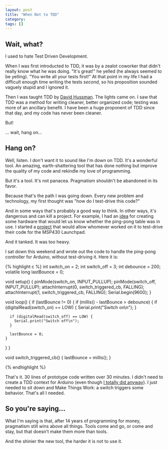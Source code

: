 ```yaml
---
layout: post
title: "When Not to TDD"
category: 
tags: []
---
```


## Wait, what?

I used to hate Test Driven Development.

When I was first introducted to TDD, it was by a zealot coworker that didn't really know what he was doing. "It's great!" he yelled (he always seemed to be yelling). "You write all your tests first!" At that point in my life I had a difficult enough time writing the tests _second_, so his proposition sounded vaguely stupid and I ignored it.

Then I was taught TDD by [David Hussman](https://twitter.com/davidhussman). The lights came on. I saw that TDD was a method for writing cleaner, better organized code; testing was more of an ancillary benefit. I have been a huge proponent of TDD since that day, and my code has never been cleaner.

But!

... wait, hang on...

## Hang on?

Well, listen. I don't want it to sound like I'm down on TDD. It's a wonderful tool. An amazing, earth-shattering tool that has done nothing but improve the quality of my code and rekindle my love of programming.

But it's a tool. It's not panacea. Pragmatism shouldn't be abandoned in its favor.

Because that's the path I was going down. Every new problem and technology, my first thought was "how do I test-drive this code?"

And in some ways that's probably a good way to think. In other ways, it's dangerous and can kill a project. For example, I had an [idea](/2013/09/14/amateur-hardware-hackery/) for creating some hardware that would let us know whether the ping-pong table was in use. I started a [project](https://github.com/sep/ping-pong-platform) that would allow whomever worked on it to test-drive their code for the MSP430 Launchpad.

And it tanked. It was too heavy.

I sat down this weekend and wrote out the code to handle the ping-pong controller for Arduino, without test-driving it. Here it is:

{% highlight c %}
int switch_on = 2;
int switch_off = 3;
int debounce = 200;
volatile long lastBounce = 0;

void setup() {
  pinMode(switch_on, INPUT_PULLUP);
  pinMode(switch_off, INPUT_PULLUP);
  attachInterrupt(0, switch_triggered_cb, FALLING);
  attachInterrupt(1, switch_triggered_cb, FALLING);
  Serial.begin(9600);
}

void loop() {
  if (lastBounce != 0) {
    if (millis() - lastBounce > debounce) {
      if (digitalRead(switch_on) == LOW) {
        Serial.print("Switch on\n");
      }
      
      if (digitalRead(switch_off) == LOW) {
        Serial.print("Switch off\n");
      }
      
      lastBounce = 0;
    }
  }
}

void switch_triggered_cb() {
  lastBounce = millis();
}

{% endhighlight %}

That's it. 30 lines of prototype code written over 30 minutes. I didn't need to create a TDD context for Arduino (even though [I totally did anyway](https://github.com/mike-rogers/arduino-fade)). I just needed to sit down and Make Things Work: a switch triggers some behavior. That's all I needed.

## So you're saying...

What I'm saying is that, after 14 years of programming for money, pragmatism still wins above all things. Tools come and go, or come and stay, but that doesn't make them more than tools.

And the shinier the new tool, the harder it is not to use it.
